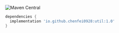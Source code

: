 ![Maven Central](https://img.shields.io/maven-central/v/io.github.chenfei0928/util)

```groovy
dependencies {
  implementation 'io.github.chenfei0928:util:1.0'
}
```

